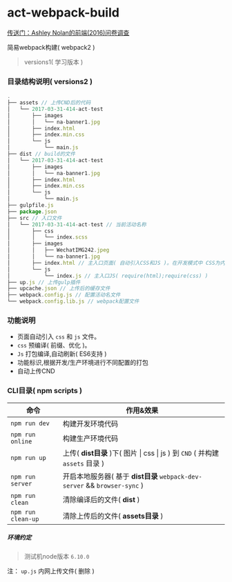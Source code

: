 # act-webpack-build
[传送门：Ashley Nolan的前端(2016)问卷调查](https://ashleynolan.co.uk/blog/frontend-tooling-survey-2016-results)

简易webpack构建( webpack2 )

> versions1( 学习版本 )

### 目录结构说明( versions2 )

```javascript
.
├── assets // 上传CND后的代码
│   └── 2017-03-31-414-act-test
│       ├── images
│       │   └── na-banner1.jpg
│       ├── index.html
│       ├── index.min.css
│       └── js
│           └── main.js
├── dist // build的文件
│   └── 2017-03-31-414-act-test
│       ├── images
│       │   └── na-banner1.jpg
│       ├── index.html
│       ├── index.min.css
│       └── js
│           └── main.js
├── gulpfile.js
├── package.json
├── src // 入口文件
│   └── 2017-03-31-414-act-test // 当前活动名称
│       ├── css
│       │   └── index.scss
│       ├── images
│       │   ├── WechatIMG242.jpeg
│       │   └── na-banner1.jpg
│       ├── index.html // 主入口页面( 自动引入CSS和JS )。在开发模式中 CSS为内嵌入HTML(不是外链形式)
│       └── js
│           └── index.js // 主入口JS( require(html);require(css) )
├── up.js // 上传gulp插件
├── upcache.json // 上传后的缓存文件
├── webpack.config.js // 配置活动名文件
└── webpack.config.lib.js // webpack配置文件
```

### 功能说明

- 页面自动引入 `css` 和 `js` 文件。
- `css` 预编译( 前缀、优化 )。
- `Js` 打包编译,自动刷新( ES6支持 )
- 功能标识,根据开发/生产环境进行不同配置的打包
- 自动上传CND

### CLI目录( npm scripts )

| 命令                 | 作用&效果                                    |
| ------------------ | ---------------------------------------- |
| `npm run dev`      | 构建开发环境代码                                 |
| `npm run online`   | 构建生产环境代码                                 |
| `npm run up`       | 上传( **dist目录** )下( 图片 \| css \| js ) 到 `CND` ( 并构建 `assets` 目录 ) |
| `npm run server`   | 开启本地服务器( 基于 **dist目录** `webpack-dev-server` && `browser-sync` ) |
| `npm run clean`    | 清除编译后的文件( **dist** )                     |
| `npm run clean-up` | 清除上传后的文件( **assets目录** )                 |

##### 环境约定

>  测试机node版本 `6.10.0`

注： `up.js` 内网上传文件( 删除 )